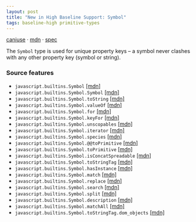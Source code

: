 ```yaml
---
layout: post
title: "New in High Baseline Support: Symbol"
tags: baseline-high primitive-types
---
```


[caniuse](https://caniuse.com/?search=symbol) · [mdn](https://developer.mozilla.org/en-US/search?q=Symbol) · [spec](https://tc39.es/ecma262/multipage/fundamental-objects.html#sec-symbol-objects)

The `Symbol` type is used for unique property keys – a symbol never clashes with any other property key (symbol or string).

### Source features

- ``javascript.builtins.Symbol`` [[mdn]](https://developer.mozilla.org/en-US/search?q=javascript.builtins.Symbol)
- ``javascript.builtins.Symbol.Symbol`` [[mdn]](https://developer.mozilla.org/en-US/search?q=javascript.builtins.Symbol.Symbol)
- ``javascript.builtins.Symbol.toString`` [[mdn]](https://developer.mozilla.org/en-US/search?q=javascript.builtins.Symbol.toString)
- ``javascript.builtins.Symbol.valueOf`` [[mdn]](https://developer.mozilla.org/en-US/search?q=javascript.builtins.Symbol.valueOf)
- ``javascript.builtins.Symbol.for`` [[mdn]](https://developer.mozilla.org/en-US/search?q=javascript.builtins.Symbol.for)
- ``javascript.builtins.Symbol.keyFor`` [[mdn]](https://developer.mozilla.org/en-US/search?q=javascript.builtins.Symbol.keyFor)
- ``javascript.builtins.Symbol.unscopables`` [[mdn]](https://developer.mozilla.org/en-US/search?q=javascript.builtins.Symbol.unscopables)
- ``javascript.builtins.Symbol.iterator`` [[mdn]](https://developer.mozilla.org/en-US/search?q=javascript.builtins.Symbol.iterator)
- ``javascript.builtins.Symbol.species`` [[mdn]](https://developer.mozilla.org/en-US/search?q=javascript.builtins.Symbol.species)
- ``javascript.builtins.Symbol.@@toPrimitive`` [[mdn]](https://developer.mozilla.org/en-US/search?q=javascript.builtins.Symbol.@@toPrimitive)
- ``javascript.builtins.Symbol.toPrimitive`` [[mdn]](https://developer.mozilla.org/en-US/search?q=javascript.builtins.Symbol.toPrimitive)
- ``javascript.builtins.Symbol.isConcatSpreadable`` [[mdn]](https://developer.mozilla.org/en-US/search?q=javascript.builtins.Symbol.isConcatSpreadable)
- ``javascript.builtins.Symbol.toStringTag`` [[mdn]](https://developer.mozilla.org/en-US/search?q=javascript.builtins.Symbol.toStringTag)
- ``javascript.builtins.Symbol.hasInstance`` [[mdn]](https://developer.mozilla.org/en-US/search?q=javascript.builtins.Symbol.hasInstance)
- ``javascript.builtins.Symbol.match`` [[mdn]](https://developer.mozilla.org/en-US/search?q=javascript.builtins.Symbol.match)
- ``javascript.builtins.Symbol.replace`` [[mdn]](https://developer.mozilla.org/en-US/search?q=javascript.builtins.Symbol.replace)
- ``javascript.builtins.Symbol.search`` [[mdn]](https://developer.mozilla.org/en-US/search?q=javascript.builtins.Symbol.search)
- ``javascript.builtins.Symbol.split`` [[mdn]](https://developer.mozilla.org/en-US/search?q=javascript.builtins.Symbol.split)
- ``javascript.builtins.Symbol.description`` [[mdn]](https://developer.mozilla.org/en-US/search?q=javascript.builtins.Symbol.description)
- ``javascript.builtins.Symbol.matchAll`` [[mdn]](https://developer.mozilla.org/en-US/search?q=javascript.builtins.Symbol.matchAll)
- ``javascript.builtins.Symbol.toStringTag.dom_objects`` [[mdn]](https://developer.mozilla.org/en-US/search?q=javascript.builtins.Symbol.toStringTag.dom_objects)
